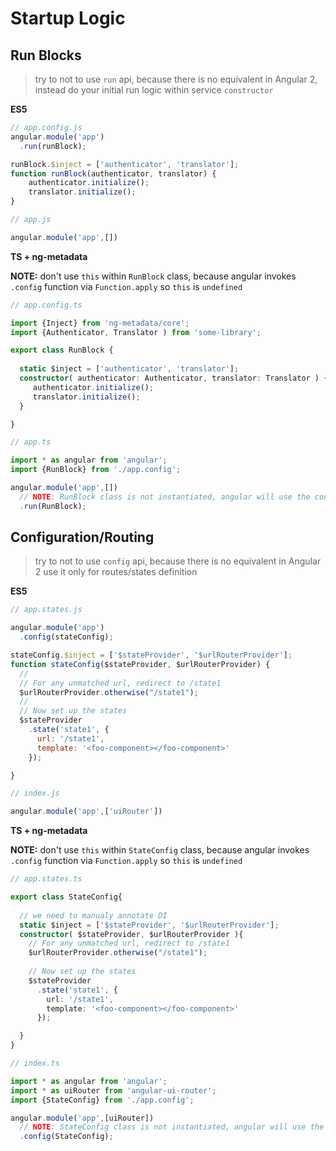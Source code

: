 # Startup Logic

## Run Blocks

> try to not to use `run` api, because there is no equivalent in Angular 2,
> instead do your initial run logic within service `constructor`

**ES5**

```js
// app.config.js
angular.module('app')
  .run(runBlock);

runBlock.$inject = ['authenticator', 'translator'];
function runBlock(authenticator, translator) {
    authenticator.initialize();
    translator.initialize();
}
```

```js
// app.js

angular.module('app',[])
```


**TS + ng-metadata**

**NOTE:** don't use `this` within `RunBlock` class, because angular invokes `.config` function via `Function.apply` so `this` is `undefined`

```typescript
// app.config.ts

import {Inject} from 'ng-metadata/core';
import {Authenticator, Translator ) from 'some-library';

export class RunBlock {
  
  static $inject = ['authenticator', 'translator'];
  constructor( authenticator: Authenticator, translator: Translator ) {
     authenticator.initialize();
     translator.initialize();
  }

}
```

```typescript
// app.ts

import * as angular from 'angular';
import {RunBlock} from './app.config';

angular.module('app',[])
  // NOTE: RunBlock class is not instantiated, angular will use the constructor as a factory function
  .run(RunBlock); 
```


## Configuration/Routing

> try to not to use `config` api, because there is no equivalent in Angular 2
> use it only for routes/states definition

**ES5**

```js
// app.states.js

angular.module('app')
  .config(stateConfig);

stateConfig.$inject = ['$stateProvider', '$urlRouterProvider'];
function stateConfig($stateProvider, $urlRouterProvider) {
  //
  // For any unmatched url, redirect to /state1
  $urlRouterProvider.otherwise("/state1");
  //
  // Now set up the states
  $stateProvider
    .state('state1', {
      url: '/state1',
      template: '<foo-component></foo-component>'
    });

}
```

```js
// index.js

angular.module('app',['uiRouter'])
```

**TS + ng-metadata**

**NOTE:** don't use `this` within `StateConfig` class, because angular invokes `.config` function via `Function.apply` so `this` is `undefined`
 
```typescript
// app.states.ts

export class StateConfig{
  
  // we need to manualy annotate DI
  static $inject = ['$stateProvider', '$urlRouterProvider'];
  constructor( $stateProvider, $urlRouterProvider ){
    // For any unmatched url, redirect to /state1
    $urlRouterProvider.otherwise("/state1");
    
    // Now set up the states
    $stateProvider
      .state('state1', {
        url: '/state1',
        template: '<foo-component></foo-component>'
      });

  }
}
```

```typescript
// index.ts

import * as angular from 'angular';
import * as uiRouter from 'angular-ui-router';
import {StateConfig} from './app.config';

angular.module('app',[uiRouter])
  // NOTE: StateConfig class is not instantiated, angular will use the constructor as a factory function ( wrong 'this' context)
  .config(StateConfig); 
```
